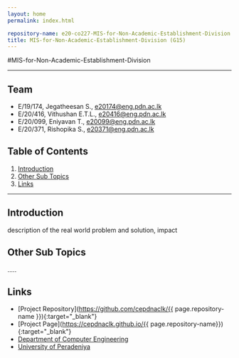 ```yaml
---
layout: home
permalink: index.html

repository-name: e20-co227-MIS-for-Non-Academic-Establishment-Division
title: MIS-for-Non-Academic-Establishment-Division (G15)
---
```


[comment]: # "This is the standard layout for the project, but you can clean this and use your own template"

#MIS-for-Non-Academic-Establishment-Division

---

<!-- 
This is a sample image, to show how to add images to your page. To learn more options, please refer [this](https://projects.ce.pdn.ac.lk/docs/faq/how-to-add-an-image/)

![Sample Image](./images/sample.png)
 -->

## Team
-  E/19/174, Jegatheesan S., [e20174@eng.pdn.ac.lk](mailto:name@email.com)
-  E/20/416, Vithushan E.T.L., [e20416@eng.pdn.ac.lk](mailto:name@email.com)
-  E/20/099, Eniyavan T., [e20099@eng.pdn.ac.lk](mailto:name@email.com)
-  E/20/371, Rishopika S., [e20371@eng.pdn.ac.lk](mailto:name@email.com)

## Table of Contents
1. [Introduction](#introduction)
2. [Other Sub Topics](#other-sub-topics)
3. [Links](#links)

---

## Introduction

 description of the real world problem and solution, impact

## Other Sub Topics

.....

## Links

- [Project Repository](https://github.com/cepdnaclk/{{ page.repository-name }}){:target="_blank"}
- [Project Page](https://cepdnaclk.github.io/{{ page.repository-name}}){:target="_blank"}
- [Department of Computer Engineering](http://www.ce.pdn.ac.lk/)
- [University of Peradeniya](https://eng.pdn.ac.lk/)


[//]: # (Please refer this to learn more about Markdown syntax)
[//]: # (https://github.com/adam-p/markdown-here/wiki/Markdown-Cheatsheet)
